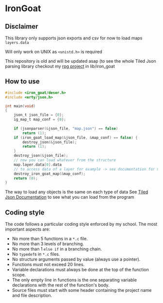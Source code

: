 # IronGoat

## Disclaimer 

This library only supports json exports and csv for now to load maps `layers.data`

Will only work on UNIX as `<unistd.h>` is required

This repository is old and will be updated asap (to see the whole Tiled Json parsing library checkout my [rpg project](https://github.com/Heliferepo/ThatDayITriedToBecomeTheDemonKing-myrpg) in lib/iron_goat

## How to use

```c
#include <iron_goat/deser.h>
#include <erty/json.h>

int main(void)
{
    json_t json_file = {0};
    ig_map_t map_conf = {0};
    
    if (jsonparser(&json_file, "map.json") == false)
        return (1);
    if (iron_goat_load_map(&json_file, &map_conf) == false) {
        destroy_json(&json_file);
        return (1);
    }
    destroy_json(&json_file);
    // now you can load whatever from the structure
    map.layer.data[0].data
    // to access data of a layer for example -> see documentation for more
    destroy_iron_goat_map(&map_conf);
    return (0);
}
```

The way to load any objects is the same on each type of data
See [Tiled Json Documentation](https://doc.mapeditor.org/en/stable/reference/json-map-format/) to see what you can load from the program

## Coding style

The code follows a particular coding style enforced by my school. The most
important aspects are:
- No more than 5 functions in a `*.c` file.
- No more than 3 levels of branching.
- No more than 1 `else if` in a branching chain.
- No `typedef`s in `*.c` files.
- No structure arguments passed by value (always use a pointer).
- Functions must not exceed 20 lines.
- Variable declarations must always be done at the top of the function scope.
- The only empty line in functions is the one separating variable declarations
  with the rest of the function's body.
- Source files must start with some header containing the project name and file
  description.
